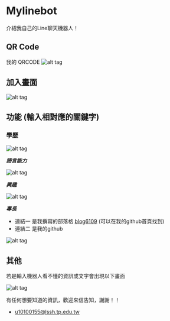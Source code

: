 # Mylinebot
介紹我自己的Line聊天機器人！


## QR Code
我的 QRCODE
![alt tag](https://imgur.com/6kA82Io.jpg)

## 加入畫面
![alt tag](https://i.imgur.com/nAnfEnjl.jpg)

## 功能 (輸入相對應的關鍵字)
### 學歷

![alt tag](https://i.imgur.com/RjdYyxdl.jpg)

***語言能力***

![alt tag](https://i.imgur.com/UOENusHl.jpg)

***興趣***

![alt tag](https://i.imgur.com/0gFsVpsl.jpg)

***專長***

* 連結一 是我撰寫的部落格 [blog6109](https://blog6109.herokuapp.com/) (可以在我的github首頁找到)
* 連結二 是我的github

![alt tag](https://i.imgur.com/SjsyXzUl.jpg)

## 其他

若是輸入機器人看不懂的資訊或文字會出現以下畫面

![alt tag](https://i.imgur.com/wFvcdICl.jpg)

有任何想要知道的資訊，歡迎來信告知，謝謝！！
* u10100155@lssh.tp.edu.tw
